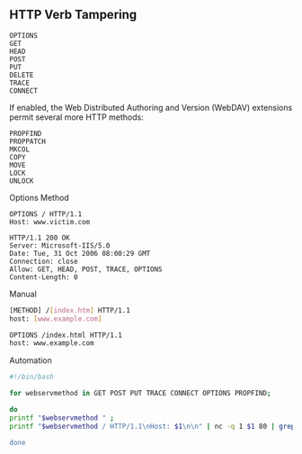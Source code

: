 ## HTTP Verb Tampering
```http2
OPTIONS
GET
HEAD
POST
PUT
DELETE
TRACE
CONNECT
```
If enabled, the Web Distributed Authoring and Version (WebDAV) extensions permit several more HTTP methods:
```http2
PROPFIND
PROPPATCH
MKCOL
COPY
MOVE
LOCK
UNLOCK
```
Options Method
```
OPTIONS / HTTP/1.1
Host: www.victim.com

HTTP/1.1 200 OK
Server: Microsoft-IIS/5.0
Date: Tue, 31 Oct 2006 08:00:29 GMT
Connection: close
Allow: GET, HEAD, POST, TRACE, OPTIONS
Content-Length: 0
```
Manual
```bash
[METHOD] /[index.htm] HTTP/1.1
host: [www.example.com]

OPTIONS /index.html HTTP/1.1
host: www.example.com
```
Automation
```bash
#!/bin/bash

for webservmethod in GET POST PUT TRACE CONNECT OPTIONS PROPFIND;

do
printf "$webservmethod " ;
printf "$webservmethod / HTTP/1.1\nHost: $1\n\n" | nc -q 1 $1 80 | grep "HTTP/1>

done
